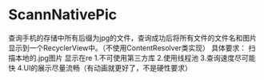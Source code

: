 # ScannNativePic
查询手机的存储中所有后缀为jpg的文件，查询成功后将所有文件的文件名和图片显示到一个RecyclerView中。（不使用ContentResolver类实现）    具体要求：    扫描本地的.jpg图片 显示在re 1.不可使用第三方库    2.使用线程池    3.查询速度尽可能快    4.UI的展示尽量流畅（有动画就更好了，不是硬性要求）
